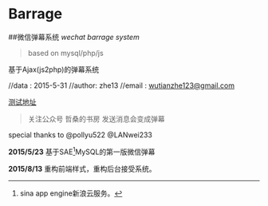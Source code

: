 # Barrage
##微信弹幕系统
*wechat barrage system*
>based on mysql/php/js

基于Ajax(js2php)的弹幕系统

//data	:	2015-5-31
//author:	zhe13
//email	:	wutianzhe123@gmail.com

[测试地址](http://2.iriswithmayday.sinaapp.com/wxBarrage/index.html#)

>关注公众号 哲桑的书房 发送消息会变成弹幕

special thanks to 
@pollyu522 
@LANwei233

**2015/5/23**
基于SAE[^sae]MySQL的第一版微信弹幕
[^sae]:sina app engine新浪云服务。

**2015/8/13**
重构前端样式，重构后台接受系统。

